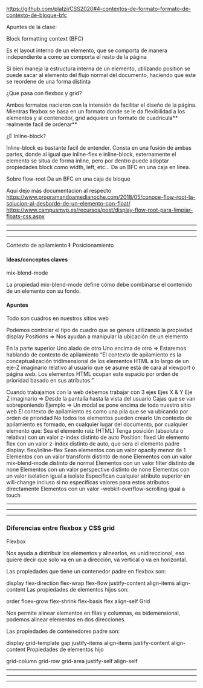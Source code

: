https://github.com/platzi/CSS2020#4-contextos-de-formato-formato-de-contexto-de-bloque-bfc

Apuntes de la clase:

Block formatting context (BFC)

Es el layout interno de un elemento, que se comporta de manera independiente a como se comporta el resto de la página

Si bien maneja la estructura interna de un elemento, utilizando position se puede sacar al elemento del flujo normal del documento, haciendo que este se reordene de una forma distinta

¿Que pasa con flexbox y grid?

Ambos formatos nacieron con la intensión de facilitar el diseño de la página. Mientras flexbox se basa en un formato donde se le da flexibilidad a los elementos y al contenedor, grid adquiere un formato de cuadricula** realmente facil de ordenar**

¿E Inline-block?

Inline-block es bastante facil de entender. Consta en una fusión de ambas partes, donde al igual que inline-flex e inline-block, externamente el elemento se situa de forma inline, pero por dentro puede adoptar propiedades block como width, left, etc…
Da un BFC en una caja en línea.

Sobre flow-root
Da un BFC en una caja de bloque


Aquí dejo más documentacion al respecto
https://www.programandoamedianoche.com/2018/05/conoce-flow-root-la-solucion-al-desborde-de-un-elemento-con-float/
https://www.campusmvp.es/recursos/post/display-flow-root-para-limpiar-floats-css.aspx


************************************************
************************************************
************************************************

Contexto de apilamiento
⏬ Posicionamiento
<h4>Ideas/conceptos claves</h4>
mix-blend-mode

La propiedad mix-blend-mode define cómo debe combinarse el contenido de un elemento con su fondo.

<h4>Apuntes</h4>
Todo son cuadros en nuestros sitios web

Podemos controlar el tipo de cuadro que se genera utilizando la propiedad display
Positions ⇒ Nos ayudan a manipular la ubicación de un elemento

En la parte superior
Uno alado de otro
Uno encima de otro ⇒ Estaremos hablando de contexto de apilamiento
“El contexto de apilamiento es la conceptualización tridimensional de los elementos HTML a lo largo de un eje-Z imaginario relativo al usuario que se asume está de cara al viewport o página web. Los elementos HTML ocupan este espacio por orden de prioridad basado en sus atributos.”

Cuando trabajamos con la web debemos trabajar con 3 ejes
Ejes X & Y
Eje Z imaginario ⇒ Desde la pantalla hasta la vista del usuario
Cajas que se van sobreponiendo
Ejemplo ⇒ Un modal se pone encima de todo nuestro sitio web
El contexto de apilamiento es como una pila que se va ubicando por orden de prioridad
No todos los elementos pueden crearlo
Un contexto de apilamiento es formado, en cualquier lugar del documento, por cualquier elemento que:
Sea el elemento raíz (HTML)
Tenga posición (absoluta o relativa) con un valor z-index distinto de auto
Position: fixed
Un elemento flex con un valor z-index distinto de auto, que sera el elemento padre display: flex/inline-flex
Sean elementos con un valor opacity menor de 1
Elementos con un valor transform distinto de none
Elementos con un valor mix-blend-mode distinto de normal
Elementos con un valor filter distinto de none
Elementos con un valor perspective distinto de none
Elementos con un valor isolation igual a isolate
Especifican cualquier atributo superior en will-change incluso si no especificas valores para estos atributos directamente
Elementos con un valor -webkit-overflow-scrolling igual a touch


*********************************************************
*********************************************************
*********************************************************


<h3>Diferencias entre flexbox y CSS grid</h3>
Flexbox

Nos ayuda a distribuir los elementos y alinearlos, es unidireccional, eso quiere decir que solo va en un a dirección, va vertical o va en horizontal.

Las propiedades que tiene un contenedor padre en flexbox son:

display
flex-direction
flex-wrap
flex-flow
justify-content
align-items
align-content
Las propiedades de elementos hijos son:

order
floex-grow
flex-shrink
flex-basis
flex
align-self
Grid

Nos permite alinear elementos en filas y columnas, es bidemensional, podemos alinear elementos en dos direcciones.

Las propiedades de contenedores padre son:

display
grid-template
gap
justify-items
align-items
justify-content
align-content
Propiedades de elementos hijo

grid-column
grid-row
grid-area
justify-self
align-self


*********************************************************
*********************************************************
*********************************************************



















